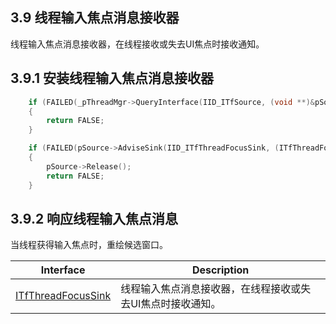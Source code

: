 ## 3.9 线程输入焦点消息接收器

线程输入焦点消息接收器，在线程接收或失去UI焦点时接收通知。

## 3.9.1 安装线程输入焦点消息接收器

```C++
    if (FAILED(_pThreadMgr->QueryInterface(IID_ITfSource, (void **)&pSource)))
    {
        return FALSE;
    }

    if (FAILED(pSource->AdviseSink(IID_ITfThreadFocusSink, (ITfThreadFocusSink *)this, &_dwThreadFocusSinkCookie)))
    {
        pSource->Release();
        return FALSE;
    }
```

## 3.9.2 响应线程输入焦点消息

当线程获得输入焦点时，重绘候选窗口。

Interface				|Description
-|-
[ITfThreadFocusSink][1]	|线程输入焦点消息接收器，在线程接收或失去UI焦点时接收通知。

[1]: https://github.com/ChineseInputMethod/Interface/blob/master/TextService/ITfThreadFocusSink.md